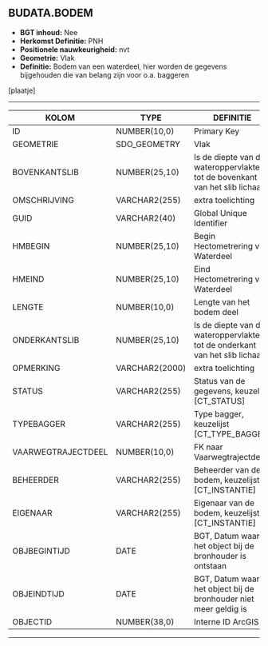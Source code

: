 ﻿## BUDATA.BODEM


* __BGT inhoud:__ Nee
* __Herkomst Definitie:__ PNH
* __Positionele nauwkeurigheid:__ nvt
* __Geometrie:__ Vlak
* __Definitie:__ Bodem van een waterdeel, hier worden de gegevens bijgehouden die van belang zijn voor o.a. baggeren

[plaatje]

***

|KOLOM                           	|TYPE          	|DEFINITIE|
|------                          	|----          	|-----    |
|ID                              	|NUMBER(10,0)  	|Primary Key|
|GEOMETRIE                       	|SDO_GEOMETRY  	|Vlak|
|BOVENKANTSLIB                   	|NUMBER(25,10) 	|Is de diepte van de wateroppervlakte tot de bovenkant van het slib lichaam.|
|OMSCHRIJVING                    	|VARCHAR2(255) 	|extra toelichting|
|GUID                            	|VARCHAR2(40)  	|Global Unique Identifier|
|HMBEGIN                         	|NUMBER(25,10) 	|Begin Hectometrering van Waterdeel|
|HMEIND                          	|NUMBER(25,10) 	|Eind Hectometrering van Waterdeel|
|LENGTE                          	|NUMBER(10,0)  	|Lengte van het bodem deel|
|ONDERKANTSLIB                   	|NUMBER(25,10) 	|Is de diepte van de wateroppervlakte tot de onderkant van het slib lichaam.|
|OPMERKING                       	|VARCHAR2(2000)	|extra toelichting|
|STATUS                          	|VARCHAR2(255) 	|Status van de gegevens, keuzelijst [CT_STATUS]|
|TYPEBAGGER                      	|VARCHAR2(255) 	|Type bagger, keuzelijst [CT_TYPE_BAGGER]|
|VAARWEGTRAJECTDEEL              	|NUMBER(10,0)  	|FK naar Vaarwegtrajectdeel|
|BEHEERDER                       	|VARCHAR2(255) 	|Beheerder van de bodem, keuzelijst [CT_INSTANTIE]|
|EIGENAAR                        	|VARCHAR2(255) 	|Eigenaar van de bodem, keuzelijst [CT_INSTANTIE]|
|OBJBEGINTIJD                    	|DATE          	|BGT, Datum waarop het object bij de bronhouder is ontstaan|
|OBJEINDTIJD                     	|DATE          	|BGT, Datum waarop het object bij de bronhouder niet meer geldig is|
|OBJECTID                        	|NUMBER(38,0)   |Interne ID ArcGIS|

***


